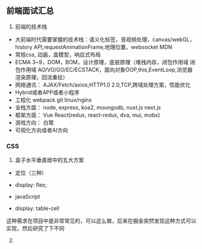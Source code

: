 ## 前端面试汇总
1. 前端的技术栈
- 大前端时代需要掌握的技术栈：语义化标签，音视频处理，canvas/webGL，history API,requestAnimationFrame,地理位置，websocket MDN   
- 常规css, 动画，盒模型，响应式布局   
- ECMA 3~9，DOM，BOM，设计原理，底层原理（堆栈内存，闭包作用域 闭包作用域 AO/VO/GO/EC/ECSTACK，面向对象OOP,this,EventLoop,浏览器渲染原理，回流重绘）  
- 网络通讯： AJAX/Fetch/axios,HTTP1.0 2.0,TCP,跨域处理方案，性能优化
- Hybrid或者APP或者小程序
- 工程化 webpack git linux/nginx
- 全栈方面： node, express, koa2, moungodb, nuxt.js next.js
- 框架方面： Vue React(redux, react-redux, dva, mui, mobx)
- 游戏方向： 白鹭
- 可视化方向或者AI方向

### CSS
1. 盒子水平垂直居中的五大方案
- 定位（三种）

- display: flex;

- javaScript

- display: table-cell


这种需求在项目中是非常常见的，可以这么做，后来在掘金突然发现这种方式可以实现，然后研究了下不同

2. 